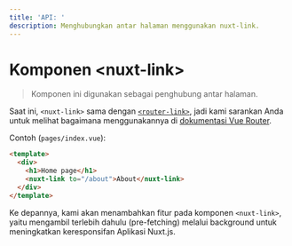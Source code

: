 ```yaml
---
title: 'API: '
description: Menghubungkan antar halaman menggunakan nuxt-link.
---
```


# Komponen &lt;nuxt-link&gt;

> Komponen ini digunakan sebagai penghubung antar halaman.

Saat ini, `<nuxt-link>` sama dengan [`<router-link>`](https://router.vuejs.org/en/api/router-link.html), jadi kami sarankan Anda untuk melihat bagaimana menggunakannya di [dokumentasi Vue Router](https://router.vuejs.org/en/api/router-link.html).

Contoh (`pages/index.vue`):

```html
<template>
  <div>
    <h1>Home page</h1>
    <nuxt-link to="/about">About</nuxt-link>
  </div>
</template>
```

Ke depannya, kami akan menambahkan fitur pada komponen `<nuxt-link>`, yaitu mengambil terlebih dahulu (pre-fetching) melalui background untuk meningkatkan keresponsifan Aplikasi Nuxt.js.
